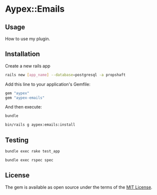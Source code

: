 # Aypex::Emails

## Usage
How to use my plugin.

## Installation

Create a new rails app
```bash
rails new [app_name] --database=postgresql -a propshaft
```

Add this line to your application's Gemfile:

```ruby
gem "aypex"
gem "aypex-emails"
```

And then execute:
```bash
bundle
```

```bash
bin/rails g aypex:emails:install
```

## Testing

```bash
bundle exec rake test_app
```

```bash
bundle exec rspec spec
```

## License
The gem is available as open source under the terms of the [MIT License](https://github.com/aypex-io/aypex-emails/blob/main/MIT-LICENSE).
